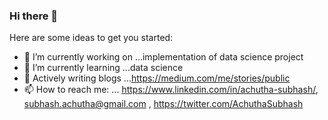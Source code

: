 ### Hi there 👋



Here are some ideas to get you started:

- 🔭 I’m currently working on ...implementation of data science project
- 🌱 I’m currently learning ...data science
- 💬 Actively writing blogs ...https://medium.com/me/stories/public
- 📫 How to reach me: ... https://www.linkedin.com/in/achutha-subhash/, subhash.achutha@gmail.com , https://twitter.com/AchuthaSubhash

